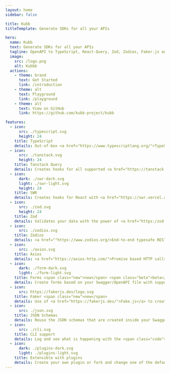 ```yaml
---
layout: home
sidebar: false

title: Kubb
titleTemplate: Generate SDKs for all your APIs

hero:
  name: Kubb
  text: Generate SDKs for all your APIs
  tagline: OpenAPI to TypeScript, React-Query, Zod, Zodios, Faker.js and Axios. 
  image:
    src: /logo.png
    alt: Kubbb
  actions:
    - theme: brand
      text: Get Started
      link: /introduction
    - theme: alt
      text: Playground
      link: /playground
    - theme: alt
      text: View on GitHub
      link: https://github.com/kubb-project/kubb

features:
  - icon: 
      src: ./typescript.svg
      height: 24
    title: TypeScript
    details: Out-of-box <a href="https://www.typescriptlang.org/">TypeScript</a> (with JSDoc) support.
  - icon: 
      src: ./tanstack.svg
      height: 24
    title: Tanstack Query
    details: Creates hooks for all supported <a href="https://tanstack.com/query/latest">Tanstack-Query</a> frameworks (React, Solid, Svelte, Vue).
  - icon: 
      dark: ./swr-dark.svg
      light: ./swr-light.svg
      height: 24
    title: SWR
    details: Creates hooks for React with <a href="https://swr.vercel.app/">SWR</a>.
  - icon: 
      src: ./zod.svg
      height: 24
    title: Zod
    details: Validates your data with the power of <a href="https:/zod.dev/">Zod</a> schemas.
  - icon: 
      src: ./zodios.svg
    title: Zodios
    details: <a href=""https://www.zodios.org/>End-to-end typesafe REST API toolbox</a> created based on our <a href="https:/zod.dev/">Zod</a> plugin.
  - icon: 
      src: ./axios.svg
    title: Axios
    details: <a href="https://axios-http.com/">Promise based HTTP calls</a> with a custom Client to set baseURL, headers, ... options.
  - icon: 
      dark: ./form-dark.svg
      light: ./form-light.svg
    title: Forms <span class="new">new</span> <span class="beta">beta</span>
    details: Create forms based on your Swagger/OpenAPI file with support for <a href="https://react-hook-form.com/">react-hook-form</a>, <a href="https://www.data-driven-forms.org/">data-driven-forms</a>.
  - icon: 
      src: https://fakerjs.dev/logo.svg
    title: Faker <span class="new">new</span>
    details: Use of <a href="https://fakerjs.dev/">Fake.js</a> to create mock data that can be used to create fake API calls. Useful when using <a href="https://mswjs.io/">MSW</a> 
  - icon: 
      src: ./json.svg
    title: JSON Schemas
    details: Reuse the JSON schemas that are created inside your Swagger/OpenAPI file.
  - icon: 
      src: ./cli.svg
    title: CLI support
    details: Log and see what is happening with the <span class="code">Kubb</span> CLI command.
  - icon: 
      dark: ./plugins-dark.svg
      light: ./plugins-light.svg
    title: Extensible with plugins
    details: Create your own plugin or fork and change one of the default plugins with your own flavour without the need of forking the full project.
---
```

